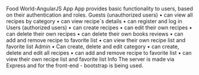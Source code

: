
Food World-AngularJS App
App provides basic functionality to users, based on their authentication and roles.
Guests (unauthorized users)
•	can view all recipes by category
•	can view recipe`s details
•	can register and log in
Users (authorized users)
•	can create recipes
•	can edit their own recipes
•	can delete their own recipes
•	can delete their own books reviews
•	can add and remove recipe to  favorite list
•	can view their own recipe list and favorite list
Admin
•	Can create, delete and edit category
•	can create, delete and edit all recipes
•	can add and remove recipe to favorite list
•	can view their own recipe list and favorite list
Info
The server is made via Express and for the front-end - bootstrap is being used.

